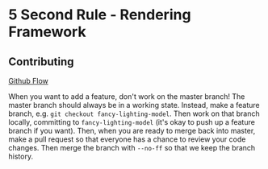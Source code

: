 # 5 Second Rule - Rendering Framework

## Contributing

[Github Flow](https://guides.github.com/overviews/flow/)

When you want to add a feature, don't work on the master branch! The master branch should always be in a working state. Instead, make a feature branch, e.g. `git checkout fancy-lighting-model`. Then work on that branch locally, committing to `fancy-lighting-model` (it's okay to push up a feature branch if you want). Then, when you are ready to merge back into master, make a pull request so that everyone has a chance to review your code changes. Then merge the branch with `--no-ff` so that we keep the branch history.
